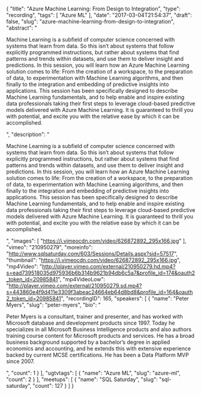 {
  "title": "Azure Machine Learning: From Design to Integration",
  "type": "recording",
  "tags": [
    "Azure ML"
  ],
  "date": "2017-03-04T21:54:37",
  "draft": false,
  "slug": "azure-machine-learning-from-design-to-integration",
  "abstract": "<p>Machine Learning is a subfield of computer science concerned with systems that learn from data. So this isn’t about systems that follow explicitly programmed instructions, but rather about systems that find patterns and trends within datasets, and use them to deliver insight and predictions. In this session, you will learn how an Azure Machine Learning solution comes to life: From the creation of a workspace, to the preparation of data, to experimentation with Machine Learning algorithms, and then finally to the integration and embedding of predictive insights into applications. This session has been specifically designed to describe Machine Learning fundamentals, and to help enable and inspire existing data professionals taking their first steps to leverage cloud-based predictive models delivered with Azure Machine Learning. It is guaranteed to thrill you with potential, and excite you with the relative ease by which it can be accomplished.</p>",
  "description": "<p>Machine Learning is a subfield of computer science concerned with systems that learn from data. So this isn’t about systems that follow explicitly programmed instructions, but rather about systems that find patterns and trends within datasets, and use them to deliver insight and predictions. In this session, you will learn how an Azure Machine Learning solution comes to life: From the creation of a workspace, to the preparation of data, to experimentation with Machine Learning algorithms, and then finally to the integration and embedding of predictive insights into applications. This session has been specifically designed to describe Machine Learning fundamentals, and to help enable and inspire existing data professionals taking their first steps to leverage cloud-based predictive models delivered with Azure Machine Learning. It is guaranteed to thrill you with potential, and excite you with the relative ease by which it can be accomplished.</p>",
  "images": [
    "https://i.vimeocdn.com/video/626872892_295x166.jpg"
  ],
  "vimeo": "210950279",
  "moreinfo": "http://www.sqlsaturday.com/603/Sessions/Details.aspx?sid=57517",
  "thumbnail": "https://i.vimeocdn.com/video/626872892_295x166.jpg",
  "mp4Video": "http://player.vimeo.com/external/210950279.hd.mp4?s=ead739518035d975936b6b314b9621b94db6c5a7&profile_id=174&oauth2_token_id=20985841",
  "mp4VideoLow": "http://player.vimeo.com/external/210950279.sd.mp4?s=443860e4f9d411e3309f3abeac24664eb64d8bd8&profile_id=164&oauth2_token_id=20985841",
  "recordingID": 165,
  "speakers": [
    {
      "name": "Peter Myers",
      "slug": "peter-myers",
      "bio": "<p>Peter Myers is a consultant, trainer and presenter, and has worked with Microsoft database and development products since 1997. Today he specializes in all Microsoft Business Intelligence products and also authors training course content for Microsoft products and services. He has a broad business background supported by a bachelor’s degree in applied economics and accounting, and he extends this with extensive experience backed by current MCSE certifications. He has been a Data Platform MVP since 2007.</p>",
      "count": 1
    }
  ],
  "ugtvtags": [
    {
      "name": "Azure ML",
      "slug": "azure-ml",
      "count": 2
    }
  ],
  "meetups": [
    {
      "name": "SQL Saturday",
      "slug": "sql-saturday",
      "count": 127
    }
  ]
}